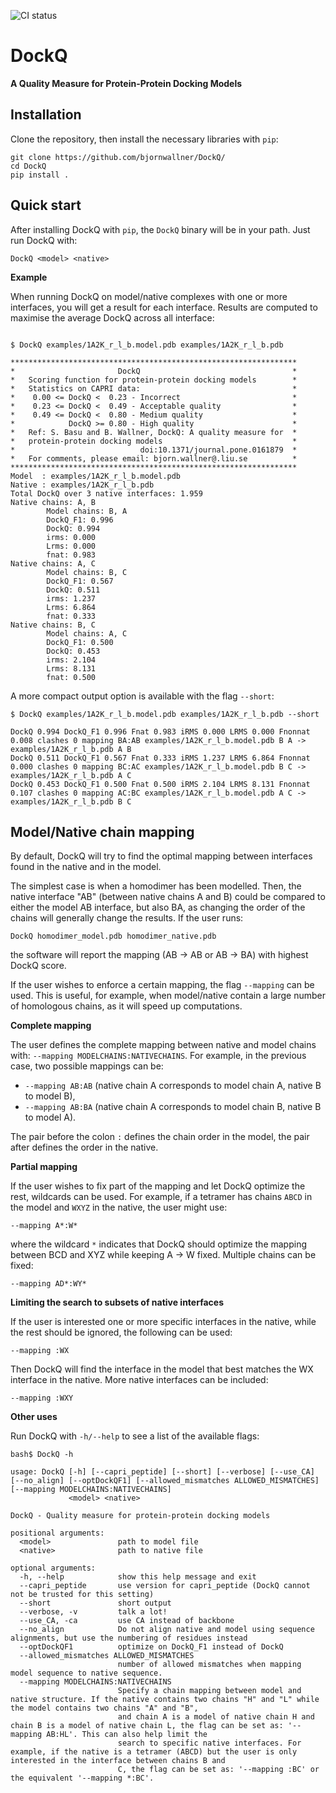 ![CI status](https://github.com/bjornwallner/DockQ/actions/workflows/main.yml/badge.svg)

# DockQ
**A Quality Measure for Protein-Protein Docking Models**

## Installation

Clone the repository, then install the necessary libraries with `pip`:

```
git clone https://github.com/bjornwallner/DockQ/
cd DockQ
pip install .
```

## Quick start

After installing DockQ with `pip`, the `DockQ` binary will be in your path. Just run DockQ with:

`DockQ <model> <native>`

**Example**

When running DockQ on model/native complexes with one or more interfaces, you will get a result for each interface. Results are computed to maximise the average DockQ across all interface:

```

$ DockQ examples/1A2K_r_l_b.model.pdb examples/1A2K_r_l_b.pdb

****************************************************************
*                       DockQ                                  *
*   Scoring function for protein-protein docking models        *
*   Statistics on CAPRI data:                                  *
*    0.00 <= DockQ <  0.23 - Incorrect                         *
*    0.23 <= DockQ <  0.49 - Acceptable quality                *
*    0.49 <= DockQ <  0.80 - Medium quality                    *
*            DockQ >= 0.80 - High quality                      *
*   Ref: S. Basu and B. Wallner, DockQ: A quality measure for  *
*   protein-protein docking models                             *
*                            doi:10.1371/journal.pone.0161879  *
*   For comments, please email: bjorn.wallner@.liu.se          *
****************************************************************
Model  : examples/1A2K_r_l_b.model.pdb
Native : examples/1A2K_r_l_b.pdb
Total DockQ over 3 native interfaces: 1.959
Native chains: A, B
        Model chains: B, A
        DockQ_F1: 0.996
        DockQ: 0.994
        irms: 0.000
        Lrms: 0.000
        fnat: 0.983
Native chains: A, C
        Model chains: B, C
        DockQ_F1: 0.567
        DockQ: 0.511
        irms: 1.237
        Lrms: 6.864
        fnat: 0.333
Native chains: B, C
        Model chains: A, C
        DockQ_F1: 0.500
        DockQ: 0.453
        irms: 2.104
        Lrms: 8.131
        fnat: 0.500
```

A more compact output option is available with the flag `--short`:

```
$ DockQ examples/1A2K_r_l_b.model.pdb examples/1A2K_r_l_b.pdb --short

DockQ 0.994 DockQ_F1 0.996 Fnat 0.983 iRMS 0.000 LRMS 0.000 Fnonnat 0.008 clashes 0 mapping BA:AB examples/1A2K_r_l_b.model.pdb B A -> examples/1A2K_r_l_b.pdb A B
DockQ 0.511 DockQ_F1 0.567 Fnat 0.333 iRMS 1.237 LRMS 6.864 Fnonnat 0.000 clashes 0 mapping BC:AC examples/1A2K_r_l_b.model.pdb B C -> examples/1A2K_r_l_b.pdb A C
DockQ 0.453 DockQ_F1 0.500 Fnat 0.500 iRMS 2.104 LRMS 8.131 Fnonnat 0.107 clashes 0 mapping AC:BC examples/1A2K_r_l_b.model.pdb A C -> examples/1A2K_r_l_b.pdb B C

```

## Model/Native chain mapping

By default, DockQ will try to find the optimal mapping between interfaces found in the native and in the model.

The simplest case is when a homodimer has been modelled. Then, the native interface "AB" (between native chains A and B) could be compared to
either the model AB interface, but also BA, as changing the order of the chains will generally change the results. If the user runs:

`DockQ homodimer_model.pdb homodimer_native.pdb`

the software will report the mapping (AB -> AB or AB -> BA) with highest DockQ score.

If the user wishes to enforce a certain mapping, the flag `--mapping` can be used. This is useful, for example, when model/native contain a large number of homologous chains,
as it will speed up computations.

**Complete mapping**

The user defines the complete mapping between native and model chains with: `--mapping MODELCHAINS:NATIVECHAINS`. For example, in the previous case, two possible mappings can be:

* `--mapping AB:AB` (native chain A corresponds to model chain A, native B to model B),
* `--mapping AB:BA` (native chain A corresponds to model chain B, native B to model A).

The pair before the colon `:` defines the chain order in the model, the pair after defines the order in the native.

**Partial mapping**

If the user wishes to fix part of the mapping and let DockQ optimize the rest, wildcards can be used. For example, if a tetramer has chains `ABCD` in the model and `WXYZ` in the native,
the user might use:

```
--mapping A*:W*
```

where the wildcard `*` indicates that DockQ should optimize the mapping between BCD and XYZ while keeping A -> W fixed. Multiple chains can be fixed:

```
--mapping AD*:WY*
```

**Limiting the search to subsets of native interfaces**

If the user is interested one or more specific interfaces in the native, while the rest should be ignored, the following can be used:

```
--mapping :WX
```

Then DockQ will find the interface in the model that best matches the WX interface in the native. More native interfaces can be included:

```
--mapping :WXY
```

**Other uses**

Run DockQ with `-h/--help` to see a list of the available flags:

```
bash$ DockQ -h

usage: DockQ [-h] [--capri_peptide] [--short] [--verbose] [--use_CA] [--no_align] [--optDockQF1] [--allowed_mismatches ALLOWED_MISMATCHES] [--mapping MODELCHAINS:NATIVECHAINS]
             <model> <native>

DockQ - Quality measure for protein-protein docking models

positional arguments:
  <model>               path to model file
  <native>              path to native file

optional arguments:
  -h, --help            show this help message and exit
  --capri_peptide       use version for capri_peptide (DockQ cannot not be trusted for this setting)
  --short               short output
  --verbose, -v         talk a lot!
  --use_CA, -ca         use CA instead of backbone
  --no_align            Do not align native and model using sequence alignments, but use the numbering of residues instead
  --optDockQF1          optimize on DockQ_F1 instead of DockQ
  --allowed_mismatches ALLOWED_MISMATCHES
                        number of allowed mismatches when mapping model sequence to native sequence.
  --mapping MODELCHAINS:NATIVECHAINS
                        Specify a chain mapping between model and native structure. If the native contains two chains "H" and "L" while the model contains two chains "A" and "B",
                        and chain A is a model of native chain H and chain B is a model of native chain L, the flag can be set as: '--mapping AB:HL'. This can also help limit the
                        search to specific native interfaces. For example, if the native is a tetramer (ABCD) but the user is only interested in the interface between chains B and
                        C, the flag can be set as: '--mapping :BC' or the equivalent '--mapping *:BC'.

```

